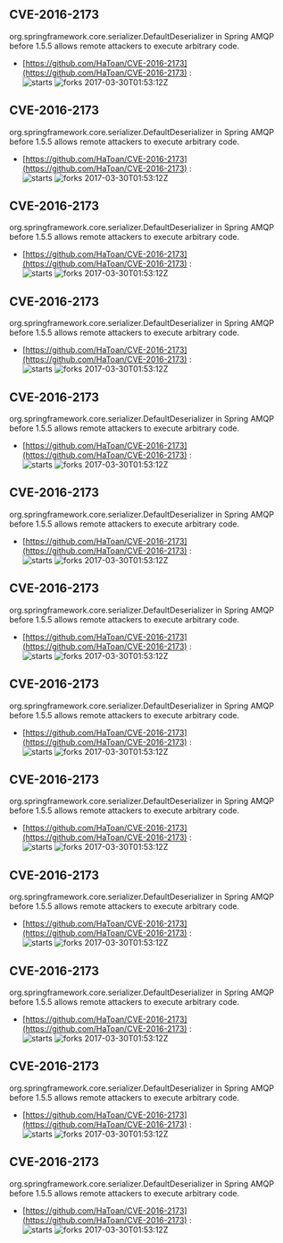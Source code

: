 ## CVE-2016-2173
 org.springframework.core.serializer.DefaultDeserializer in Spring AMQP before 1.5.5 allows remote attackers to execute arbitrary code.

- [https://github.com/HaToan/CVE-2016-2173](https://github.com/HaToan/CVE-2016-2173) :  
![starts](https://img.shields.io/github/stars/HaToan/CVE-2016-2173.svg) 
![forks](https://img.shields.io/github/forks/HaToan/CVE-2016-2173.svg) 
2017-03-30T01:53:12Z

## CVE-2016-2173
 org.springframework.core.serializer.DefaultDeserializer in Spring AMQP before 1.5.5 allows remote attackers to execute arbitrary code.

- [https://github.com/HaToan/CVE-2016-2173](https://github.com/HaToan/CVE-2016-2173) :  
![starts](https://img.shields.io/github/stars/HaToan/CVE-2016-2173.svg) 
![forks](https://img.shields.io/github/forks/HaToan/CVE-2016-2173.svg) 
2017-03-30T01:53:12Z

## CVE-2016-2173
 org.springframework.core.serializer.DefaultDeserializer in Spring AMQP before 1.5.5 allows remote attackers to execute arbitrary code.

- [https://github.com/HaToan/CVE-2016-2173](https://github.com/HaToan/CVE-2016-2173) :  
![starts](https://img.shields.io/github/stars/HaToan/CVE-2016-2173.svg) 
![forks](https://img.shields.io/github/forks/HaToan/CVE-2016-2173.svg) 
2017-03-30T01:53:12Z

## CVE-2016-2173
 org.springframework.core.serializer.DefaultDeserializer in Spring AMQP before 1.5.5 allows remote attackers to execute arbitrary code.

- [https://github.com/HaToan/CVE-2016-2173](https://github.com/HaToan/CVE-2016-2173) :  
![starts](https://img.shields.io/github/stars/HaToan/CVE-2016-2173.svg) 
![forks](https://img.shields.io/github/forks/HaToan/CVE-2016-2173.svg) 
2017-03-30T01:53:12Z

## CVE-2016-2173
 org.springframework.core.serializer.DefaultDeserializer in Spring AMQP before 1.5.5 allows remote attackers to execute arbitrary code.

- [https://github.com/HaToan/CVE-2016-2173](https://github.com/HaToan/CVE-2016-2173) :  
![starts](https://img.shields.io/github/stars/HaToan/CVE-2016-2173.svg) 
![forks](https://img.shields.io/github/forks/HaToan/CVE-2016-2173.svg) 
2017-03-30T01:53:12Z

## CVE-2016-2173
 org.springframework.core.serializer.DefaultDeserializer in Spring AMQP before 1.5.5 allows remote attackers to execute arbitrary code.

- [https://github.com/HaToan/CVE-2016-2173](https://github.com/HaToan/CVE-2016-2173) :  
![starts](https://img.shields.io/github/stars/HaToan/CVE-2016-2173.svg) 
![forks](https://img.shields.io/github/forks/HaToan/CVE-2016-2173.svg) 
2017-03-30T01:53:12Z

## CVE-2016-2173
 org.springframework.core.serializer.DefaultDeserializer in Spring AMQP before 1.5.5 allows remote attackers to execute arbitrary code.

- [https://github.com/HaToan/CVE-2016-2173](https://github.com/HaToan/CVE-2016-2173) :  
![starts](https://img.shields.io/github/stars/HaToan/CVE-2016-2173.svg) 
![forks](https://img.shields.io/github/forks/HaToan/CVE-2016-2173.svg) 
2017-03-30T01:53:12Z

## CVE-2016-2173
 org.springframework.core.serializer.DefaultDeserializer in Spring AMQP before 1.5.5 allows remote attackers to execute arbitrary code.

- [https://github.com/HaToan/CVE-2016-2173](https://github.com/HaToan/CVE-2016-2173) :  
![starts](https://img.shields.io/github/stars/HaToan/CVE-2016-2173.svg) 
![forks](https://img.shields.io/github/forks/HaToan/CVE-2016-2173.svg) 
2017-03-30T01:53:12Z

## CVE-2016-2173
 org.springframework.core.serializer.DefaultDeserializer in Spring AMQP before 1.5.5 allows remote attackers to execute arbitrary code.

- [https://github.com/HaToan/CVE-2016-2173](https://github.com/HaToan/CVE-2016-2173) :  
![starts](https://img.shields.io/github/stars/HaToan/CVE-2016-2173.svg) 
![forks](https://img.shields.io/github/forks/HaToan/CVE-2016-2173.svg) 
2017-03-30T01:53:12Z

## CVE-2016-2173
 org.springframework.core.serializer.DefaultDeserializer in Spring AMQP before 1.5.5 allows remote attackers to execute arbitrary code.

- [https://github.com/HaToan/CVE-2016-2173](https://github.com/HaToan/CVE-2016-2173) :  
![starts](https://img.shields.io/github/stars/HaToan/CVE-2016-2173.svg) 
![forks](https://img.shields.io/github/forks/HaToan/CVE-2016-2173.svg) 
2017-03-30T01:53:12Z

## CVE-2016-2173
 org.springframework.core.serializer.DefaultDeserializer in Spring AMQP before 1.5.5 allows remote attackers to execute arbitrary code.

- [https://github.com/HaToan/CVE-2016-2173](https://github.com/HaToan/CVE-2016-2173) :  
![starts](https://img.shields.io/github/stars/HaToan/CVE-2016-2173.svg) 
![forks](https://img.shields.io/github/forks/HaToan/CVE-2016-2173.svg) 
2017-03-30T01:53:12Z

## CVE-2016-2173
 org.springframework.core.serializer.DefaultDeserializer in Spring AMQP before 1.5.5 allows remote attackers to execute arbitrary code.

- [https://github.com/HaToan/CVE-2016-2173](https://github.com/HaToan/CVE-2016-2173) :  
![starts](https://img.shields.io/github/stars/HaToan/CVE-2016-2173.svg) 
![forks](https://img.shields.io/github/forks/HaToan/CVE-2016-2173.svg) 
2017-03-30T01:53:12Z

## CVE-2016-2173
 org.springframework.core.serializer.DefaultDeserializer in Spring AMQP before 1.5.5 allows remote attackers to execute arbitrary code.

- [https://github.com/HaToan/CVE-2016-2173](https://github.com/HaToan/CVE-2016-2173) :  
![starts](https://img.shields.io/github/stars/HaToan/CVE-2016-2173.svg) 
![forks](https://img.shields.io/github/forks/HaToan/CVE-2016-2173.svg) 
2017-03-30T01:53:12Z

